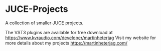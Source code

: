 # JUCE-Projects
A collection of smaller JUCE projects.

The VST3 plugins are available for free download at https://www.kvraudio.com/developer/martinheterjag
Visit my website for more details about my projects https://martinheterjag.com/
